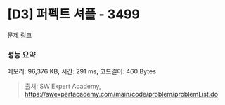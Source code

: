 # [D3] 퍼펙트 셔플 - 3499 

[문제 링크](https://swexpertacademy.com/main/code/problem/problemDetail.do?contestProbId=AWGsRbk6AQIDFAVW) 

### 성능 요약

메모리: 96,376 KB, 시간: 291 ms, 코드길이: 460 Bytes



> 출처: SW Expert Academy, https://swexpertacademy.com/main/code/problem/problemList.do